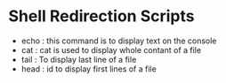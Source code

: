 # Shell Redirection Scripts
- echo : this command is to display text on the console
- cat : cat is used to display whole contant of a file
- tail : To display last line of a file
- head : id to display first lines of a file
